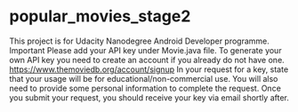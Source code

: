 # popular_movies_stage2
This project is for Udacity Nanodegree Android Developer programme. Important Please add your API key under Movie.java file. To generate your own API key you need to create an account if you already do not have one. https://www.themoviedb.org/account/signup In your request for a key, state that your usage will be for educational/non-commercial use. You will also need to provide some personal information to complete the request. Once you submit your request, you should receive your key via email shortly after.
